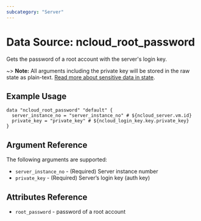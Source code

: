 ```yaml
---
subcategory: "Server"
---
```



# Data Source: ncloud_root_password

Gets the password of a root account with the server's login key.

~> **Note:** All arguments including the private key will be stored in the raw state as plain-text.
[Read more about sensitive data in state](/docs/state/sensitive-data.html).

## Example Usage

```hcl
data "ncloud_root_password" "default" {
  server_instance_no = "server_instance_no" # ${ncloud_server.vm.id}
  private_key = "private_key" # ${ncloud_login_key.key.private_key}
}
```

## Argument Reference

The following arguments are supported:

* `server_instance_no` - (Required) Server instance number
* `private_key` - (Required) Server’s login key (auth key)

## Attributes Reference


* `root_password` - password of a root account
